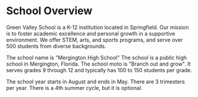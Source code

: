 # School Overview
Green Valley School is a K-12 institution located in Springfield. Our mission is to foster academic excellence and personal growth in a supportive environment. We offer STEM, arts, and sports programs, and serve over 500 students from diverse backgrounds.

The school name is "Mergington High School"
The school is a public high school in Mergington, Florida.
The school moto is "Branch out and grow".
It serves grades 9 through 12 and typically has 100 to 150 students per grade.

The school year starts in August and ends in May.
There are 3 trimesters per year.
There is a 4th summer cycle, but it is optional.
